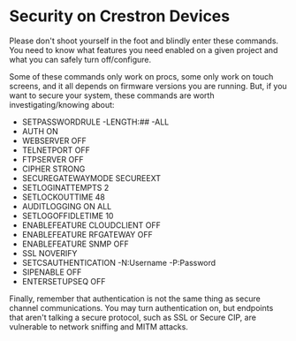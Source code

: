 # Security on Crestron Devices #

Please don't shoot yourself in the foot and blindly enter these commands. You need to know what features you need enabled on a given project and what you can safely turn off/configure. 

Some of these commands only work on procs, some only work on touch screens, and it all depends on firmware versions you are running. But, if you want to secure your system, these commands are worth investigating/knowing about:

- SETPASSWORDRULE -LENGTH:## -ALL
- AUTH ON
- WEBSERVER OFF
- TELNETPORT OFF
- FTPSERVER OFF
- CIPHER STRONG
- SECUREGATEWAYMODE SECUREEXT
- SETLOGINATTEMPTS 2
- SETLOCKOUTTIME 48
- AUDITLOGGING ON ALL
- SETLOGOFFIDLETIME 10
- ENABLEFEATURE CLOUDCLIENT OFF
- ENABLEFEATURE RFGATEWAY OFF
- ENABLEFEATURE SNMP OFF
- SSL NOVERIFY
- SETCSAUTHENTICATION -N:Username -P:Password
- SIPENABLE OFF
- ENTERSETUPSEQ OFF

Finally, remember that authentication is not the same thing as secure channel communications. You may turn authentication on, but endpoints that aren't talking a secure protocol, such as SSL or Secure CIP, are vulnerable to network sniffing and MITM attacks.